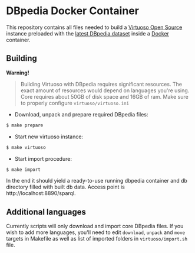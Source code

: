 # DBpedia Docker Container

This repository contains all files needed to build a [Virtuoso Open Source](https://github.com/openlink/virtuoso-opensource) instance preloaded with the [latest DBpedia dataset](http://wiki.dbpedia.org/Downloads) inside a [Docker](http://docker.com/) container.

## Building

**Warning!**
> Building Virtuoso with DBpedia requires significant resources.
> The exact amount of resources would depend on languages you're using.
> Core requires about 50GB of disk space and 16GB of ram.
> Make sure to properly configure `virtuoso/virtuoso.ini`

* Download, unpack and prepare required DBpedia files:
```sh
$ make prepare
```
* Start new virtuoso instance:
```sh
$ make virtuoso
```
* Start import procedure:
```sh
$ make import
```

In the end it should yield a ready-to-use running dbpedia container and db directory filled with built db data.
Access point is http://localhost:8890/sparql.

## Additional languages

Currently scripts will only download and import core DBpedia files.
If you wish to add more languages, you'll need to edit `download`, `unpack` and `move` targets in Makefile as well as list of imported folders in `virtuoso/import.sh` file.
